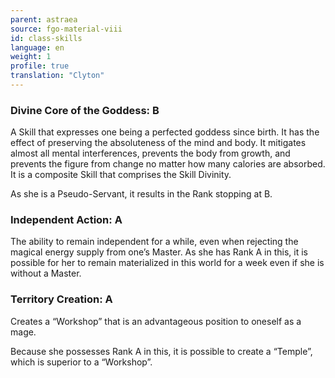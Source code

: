 ```yaml
---
parent: astraea
source: fgo-material-viii
id: class-skills
language: en
weight: 1
profile: true
translation: "Clyton"
---
```


### Divine Core of the Goddess: B

A Skill that expresses one being a perfected goddess since birth. It has the effect of preserving the absoluteness of the mind and body. It mitigates almost all mental interferences, prevents the body from growth, and prevents the figure from change no matter how many calories are absorbed. It is a composite Skill that comprises the Skill Divinity.

As she is a Pseudo-Servant, it results in the Rank stopping at B.

### Independent Action: A

The ability to remain independent for a while, even when rejecting the magical energy supply from one’s Master. As she has Rank A in this, it is possible for her to remain materialized in this world for a week even if she is without a Master.

### Territory Creation: A

Creates a “Workshop” that is an advantageous position to oneself as a mage.

Because she possesses Rank A in this, it is possible to create a “Temple”, which is superior to a “Workshop”.
